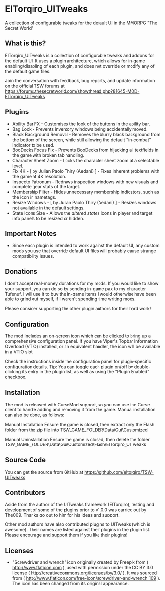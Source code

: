 ElTorqiro_UITweaks
==================
A collection of configurable tweaks for the default UI in the MMORPG "The Secret World"
   
   
What is this?
-------------
ElTorqiro_UITweaks is a collection of configurable tweaks and addons for the default UI. It uses a plugin architecture, which allows for in-game enabling/disabling of each plugin, and does not override or modify any of the default game files.

Join the conversation with feedback, bug reports, and update information on the official TSW forums at https://forums.thesecretworld.com/showthread.php?81645-MOD-ElTorqiro_UITweaks
   
   
Plugins
-------
* Ability Bar FX - Customises the look of the buttons in the ability bar.
* Bag Lock - Prevents inventory windows being accidentally moved.
* Black Background Removal - Removes the blurry black background from the bottom of the screen, while still allowing the default "in-combat" indicator to be used.
* BooDecks Focus Fix - Prevents BooDecks from hijacking all textfields in the game with broken tab handling.
* Character Sheet Zoom - Locks the character sheet zoom at a selectable level.
* Fix 4K - [ by Julian Paolo Thiry (Aedani) ] - Fixes inherent problems with the game at 4K resolution.
* Inspecto Patronum - Redraws inspection windows with new visuals and complete gear stats of the target.
* Membership Filter - Hides unnecessary membership indicators, such as the icon in nametags.
* Resize Windows - [ by Julian Paolo Thiry (Aedani) ] - Resizes windows not available in the default settings.
* State Icons Size - Allows the _altered states_ icons in player and target info panels to be resized or hidden.
   
   
Important Notes
---------------
* Since each plugin is intended to work against the default UI, any custom mods you use that override default UI files will probably cause strange compatibility issues.
  
  
Donations
---------
I don't accept real-money donations for my mods.  If you would like to show your support, you can do so by sending in-game pax to my character Tufenuf.  I will use it to buy the in-game items I would otherwise have been able to grind out myself, if I weren't spending time writing mods.

Please consider supporting the other plugin authors for their hard work!
  
  
Configuration
-------------
The mod includes an on-screen icon which can be clicked to bring up a comprehensive configuration panel.  If you have Viper's Topbar Information Overload (VTIO) installed, or an equivalent handler, the icon will be available in a VTIO slot.
   
Check the instructions inside the configuration panel for plugin-specific configuration details.  Tip: You can toggle each plugin on/off by double-clicking its entry in the plugin list, as well as using the "Plugin Enabled" checkbox.
  
   
Installation
------------
The mod is released with CurseMod support, so you can use the Curse client to handle adding and removing it from the game.  Manual installation can also be done, as follows:
  
Manual Installation
Ensure the game is closed, then extract only the Flash folder from the zip file into TSW_GAME_FOLDER\Data\Gui\Customized
  
Manual Uninstallation
Ensure the game is closed, then delete the folder TSW_GAME_FOLDER\Data\Gui\Customized\Flash\ElTorqiro_UITweaks
   
   
Source Code
-----------
You can get the source from GitHub at https://github.com/eltorqiro/TSW-UITweaks
   
   
Contributors
------------
Aside from the author of the UITweaks framework (ElTorqiro), testing and development of some of the plugins prior to v1.0.0 was carried out by The009.  Thanks go out to him for his ideas and support.

Other mod authors have also contributed plugins to UITweaks (which is awesome).  Their names are listed against their plugins in the plugin list.  Please encourage and support them if you like their plugins!
  
  
Licenses
--------
* "Screwdriver and wrench" icon originally created by Freepik from ( http://www.flaticon.com ), used with permission under the CC BY 3.0 license ( http://creativecommons.org/licenses/by/3.0/ ).  It was sourced from ( http://www.flaticon.com/free-icon/screwdriver-and-wrench_109 ).  The icon has been changed from its original appearance.